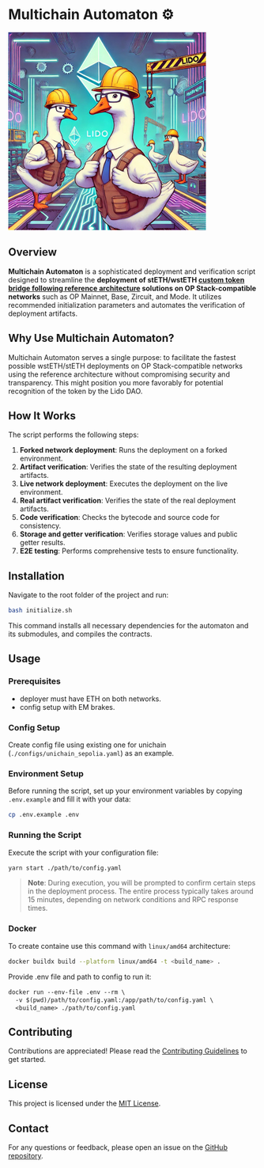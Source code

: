 # Multichain Automaton ⚙️

![](/assets/logo.jpg)

## Overview

**Multichain Automaton** is a sophisticated deployment and verification script designed to streamline the **deployment of stETH/wstETH [custom token bridge following reference architecture](https://docs.lido.fi/token-guides/wsteth-bridging-guide#reference-architecture-and-permissions-setup) solutions on OP Stack-compatible networks** such as OP Mainnet, Base, Zircuit, and Mode. It utilizes recommended initialization parameters and automates the verification of deployment artifacts.

## Why Use Multichain Automaton?

Multichain Automaton serves a single purpose: to facilitate the fastest possible wstETH/stETH deployments on OP Stack-compatible networks using the reference architecture without compromising security and transparency. This might position you more favorably for potential recognition of the token by the Lido DAO.

## How It Works

The script performs the following steps:

1. **Forked network deployment**: Runs the deployment on a forked environment.
2. **Artifact verification**: Verifies the state of the resulting deployment artifacts.
3. **Live network deployment**: Executes the deployment on the live environment.
4. **Real artifact verification**: Verifies the state of the real deployment artifacts.
5. **Code verification**: Checks the bytecode and source code for consistency.
6. **Storage and getter verification**: Verifies storage values and public getter results.
7. **E2E testing**: Performs comprehensive tests to ensure functionality.

## Installation

Navigate to the root folder of the project and run:

```bash
bash initialize.sh
```

This command installs all necessary dependencies for the automaton and its submodules, and compiles the contracts.

## Usage

### Prerequisites
   - deployer must have ETH on both networks.
   - config setup with EM brakes.

### Config Setup
Create config file using existing one for unichain (`./configs/unichain_sepolia.yaml`) as an example.

### Environment Setup

Before running the script, set up your environment variables by copying `.env.example` and fill it with your data:

```bash
cp .env.example .env
```

### Running the Script

Execute the script with your configuration file:

```bash
yarn start ./path/to/config.yaml
```

> **Note**: During execution, you will be prompted to confirm certain steps in the deployment process. The entire process typically takes around 15 minutes, depending on network conditions and RPC response times.

### Docker

To сreate containe use this command with `linux/amd64` architecture:

```bash
docker buildx build --platform linux/amd64 -t <build_name> .
```

Provide .env file and path to config to run it:

```
docker run --env-file .env --rm \
  -v $(pwd)/path/to/config.yaml:/app/path/to/config.yaml \
  <build_name> ./path/to/config.yaml
```

## Contributing

Contributions are appreciated! Please read the [Contributing Guidelines](CONTRIBUTING.md) to get started.

## License

This project is licensed under the [MIT License](LICENSE).

## Contact

For any questions or feedback, please open an issue on the [GitHub repository](https://github.com/lidofinance/multichain-automaton/issues).
